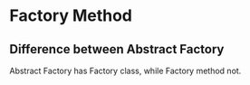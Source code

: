 # Factory Method

## Difference between Abstract Factory

Abstract Factory has Factory class, while Factory method not.
